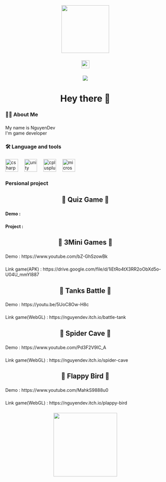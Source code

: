 <div align="center">
  <img height="150" src="https://camo.githubusercontent.com/62da68eb62b1e5f175f7d1f0191dd89a653d7908feb22d37d4a0ab07365d6791/68747470733a2f2f6d656469612e67697068792e636f6d2f6d656469612f4d3967624264396e6244724f5475314d71782f67697068792e676966"  />
</div>

###

<div align="center">
  <a href="https://www.youtube.com/channel/UCzK-ouZBNkeJdtZTdh_zh8w" target="_blank">
    <img src="https://img.shields.io/static/v1?message=Nd3v&logo=youtube&label=&color=FF0000&logoColor=white&labelColor=&style=for-the-badge" height="25" alt="youtube logo"  />
  </a>
</div>

###

<div align="center">
  <img src="https://profile-counter.glitch.me/NguyenDev0125/count.svg?"  />
</div>

###

<h1 align="center">Hey there 👋</h1>

###

<h3 align="left">👩‍💻  About Me</h3>

###

<p align="left">My name is NguyenDev<br>I'm game developer</p>

###

<h3 align="left">🛠 Language and tools</h3>

###

<div align="left">
  <img src="https://cdn.jsdelivr.net/gh/devicons/devicon/icons/csharp/csharp-original.svg" height="40" alt="csharp logo"  />
  <img width="12" />
  <img width="40" height="40" src="https://img.icons8.com/ios-filled/50/FFFFFF/unity.png" alt="unity"/>
  <img width="12" />
  <img src="https://cdn.jsdelivr.net/gh/devicons/devicon/icons/cplusplus/cplusplus-original.svg" height="40" alt="cplusplus logo"  />
  <img width="12" />
  <img src="https://cdn.jsdelivr.net/gh/devicons/devicon/icons/microsoftsqlserver/microsoftsqlserver-plain.svg](https://img.icons8.com/?size=1x&id=11400&format=png" height="40" alt="microsoftsqlserver logo"  />
</div>

###

<h3 align="left">Persional project</h3>

###

<div align="center">
</div>

###

<h2 align="center"> 🌟 Quiz Game 🌟 </h2>

###

<h4 align="left">Demo :</h4>

###

<h4 align="left">Project :</h4>

###

<h2 align="center"> 🌟 3Mini Games 🌟 </h2>

###

<p align="left">Demo : https://www.youtube.com/bZ-GhSzowBk</p>

###

<p align="left">Link game(APK) : https://drive.google.com/file/d/1iEtRo4tX3RR2oObXd5o-U04U_mmYl887</p>

###

<h2 align="center"> 🌟 Tanks Battle 🌟 </h2>

###

<p align="left">Demo : https://youtu.be/5UoC8Ow-H8c</p>

###

<p align="left">Link game(WebGL) : https://nguyendev.itch.io/battle-tank</p>

###

<h2 align="center"> 🌟 Spider Cave 🌟 </h2>

###

<p align="left">Demo : https://www.youtube.com/Pd3F2V9lC_A</p>

###

<p align="left">Link game(WebGL) : https://nguyendev.itch.io/spider-cave</p>

###

<h2 align="center"> 🌟 Flappy Bird 🌟 </h2>

###

<p align="left">Demo : https://www.youtube.com/MahkS9888u0</p>

###

<p align="left">Link game(WebGL) : https://nguyendev.itch.io/plappy-bird</p>

###

<div align="center">
  <img height="200" src="https://i.gifer.com/CvGT.gif"  />
</div>

###
